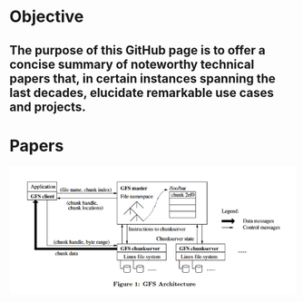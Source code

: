 # Objective
## The purpose of this GitHub page is to offer a concise summary of noteworthy technical papers that, in certain instances spanning the last decades, elucidate remarkable use cases and projects.


# Papers

![Figure 1](/Images/GFS-Fig1.png)

